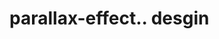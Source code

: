 # parallax-effect.. desgin                                                                                 
   
